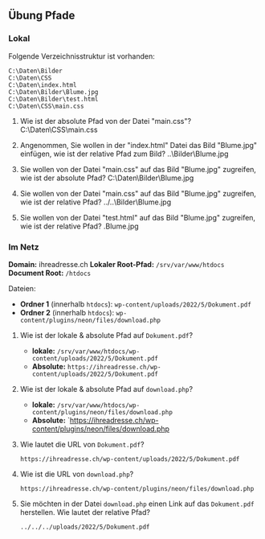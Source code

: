 ## Übung Pfade

### Lokal

Folgende Verzeichnisstruktur ist vorhanden:

```
C:\Daten\Bilder
C:\Daten\CSS
C:\Daten\index.html
C:\Daten\Bilder\Blume.jpg
C:\Daten\Bilder\test.html
C:\Daten\CSS\main.css
```

1. Wie ist der absolute Pfad von der Datei "main.css"?
	C:\Daten\CSS\main.css

2. Angenommen, Sie wollen in der "index.html" Datei das Bild "Blume.jpg" einfügen, wie ist der relative Pfad zum Bild?
	..\Bilder\Blume.jpg

3. Sie wollen von der Datei "main.css" auf das Bild "Blume.jpg" zugreifen, wie ist der absolute Pfad?
	C:\Daten\Bilder\Blume.jpg

4. Sie wollen von der Datei "main.css" auf das Bild "Blume.jpg" zugreifen, wie ist der relative Pfad?
	../..\Bilder\Blume.jpg

5. Sie wollen von der Datei "test.html" auf das Bild "Blume.jpg" zugreifen, wie ist der relative Pfad?
    .Blume.jpg


### Im Netz

**Domain:** ihreadresse.ch **Lokaler Root-Pfad:** `/srv/var/www/htdocs` **Document Root:** `/htdocs`

Dateien:

- **Ordner 1** (innerhalb `htdocs`): `wp-content/uploads/2022/5/Dokument.pdf`
- **Ordner 2** (innerhalb `htdocs`): `wp-content/plugins/neon/files/download.php`

1. Wie ist der lokale & absolute Pfad auf `Dokument.pdf`?

	- **lokale:** `/srv/var/www/htdocs/wp-content/uploads/2022/5/Dokument.pdf`
    - **Absolute:** `https://ihreadresse.ch/wp-content/uploads/2022/5/Dokument.pdf`
    
2. Wie ist der lokale & absolute Pfad auf `download.php`?

    - **lokale:** `/srv/var/www/htdocs/wp-content/plugins/neon/files/download.php`
    - **Absolute:** `https://ihreadresse.ch/wp-content/plugins/neon/files/download.php
    
3. Wie lautet die URL von `Dokument.pdf`?

	`https://ihreadresse.ch/wp-content/uploads/2022/5/Dokument.pdf`
	
4. Wie ist die URL von `download.php`?

	`https://ihreadresse.ch/wp-content/plugins/neon/files/download.php`

5. Sie möchten in der Datei `download.php` einen Link auf das `Dokument.pdf` herstellen. Wie lautet der relative Pfad?

	`../../../uploads/2022/5/Dokument.pdf`
